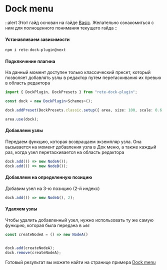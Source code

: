 # Dock menu

::alert
Этот гайд основан на гайде [Basic](./basic). Желательно ознакомиться с ним для полноценного понимания текущего гайда
::

#### Устанавливаем зависимости

```bash
npm i rete-dock-plugin@next
```

#### Подключение плагина

На данный момент доступен только классический пресет, который позволяет добавлять узлы в редактор путем перетаскивания их превью в область редактора

```ts
import { DockPlugin, DockPresets } from "rete-dock-plugin";

const dock = new DockPlugin<Schemes>();

dock.addPreset(DockPresets.classic.setup({ area, size: 100, scale: 0.6 }));

area.use(dock);
```

#### Добавляем узлы

Передаем функцию, которая возвращаем экземпляр узла. Она вызывается на момент добавления узла в Док меню, а также каждый раз, когда узел перетаскивается на область редактора

```ts
dock.add(() => new NodeA());
dock.add(() => new NodeB());
```

#### Добавляем на определенную позицию

Добавим узел на 3-ю позицию (2-й индекс)

```ts
dock.add(() => new NodeA(), 2);
```

#### Удаляем узлы

Чтобы удалить добавленный узел, нужно использовать ту же самую функцию, которая была передана в `add`

```ts
const createNodeA = () => new NodeA()


dock.add(createNodeA);
dock.remove(createNodeA);
```

Готовый результат вы можете найти на странице примера [Dock menu](/examples/dock)
